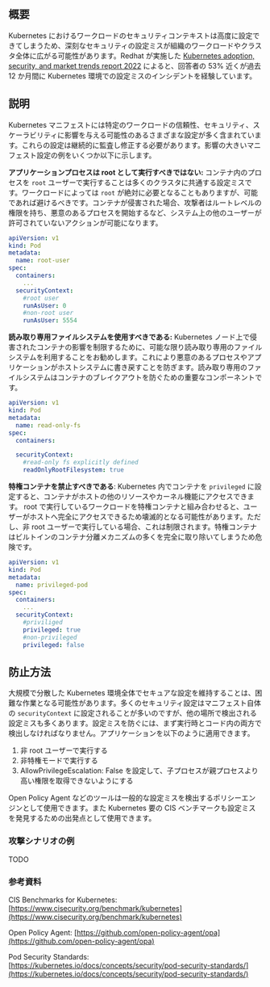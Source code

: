 ## 概要

Kubernetes におけるワークロードのセキュリティコンテキストは高度に設定できてしまうため、深刻なセキュリティの設定ミスが組織のワークロードやクラスタ全体に広がる可能性があります。Redhat が実施した [Kubernetes adoption, security, and market trends report 2022](https://www.redhat.com/en/resources/kubernetes-adoption-security-market-trends-overview) によると、回答者の 53% 近くが過去 12 か月間に Kubernetes 環境での設定ミスのインシデントを経験しています。

## 説明

Kubernetes マニフェストには特定のワークロードの信頼性、セキュリティ、スケーラビリティに影響を与える可能性のあるさまざまな設定が多く含まれています。これらの設定は継続的に監査し修正する必要があります。影響の大きいマニフェスト設定の例をいくつか以下に示します。

**アプリケーションプロセスは root として実行すべきではない:** コンテナ内のプロセスを `root` ユーザーで実行することは多くのクラスタに共通する設定ミスです。ワークロードによっては `root` が絶対に必要となることもありますが、可能であれば避けるべきです。コンテナが侵害された場合、攻撃者はルートレベルの権限を持ち、悪意のあるプロセスを開始するなど、システム上の他のユーザーが許可されていないアクションが可能になります。

```yaml
apiVersion: v1  
kind: Pod  
metadata:  
  name: root-user
spec:  
  containers:  
	...
  securityContext:  
    #root user
    runAsUser: 0
	#non-root user
	runAsUser: 5554
```

**読み取り専用ファイルシステムを使用すべきである:** Kubernetes ノード上で侵害されたコンテナの影響を制限するために、可能な限り読み取り専用のファイルシステムを利用することをお勧めします。これにより悪意のあるプロセスやアプリケーションがホストシステムに書き戻すことを防ぎます。読み取り専用のファイルシステムはコンテナのブレイクアウトを防ぐための重要なコンポーネントです。

```yaml
apiVersion: v1  
kind: Pod  
metadata:  
  name: read-only-fs
spec:  
  containers:  

  securityContext:  
	#read-only fs explicitly defined
    readOnlyRootFilesystem: true
```

**特権コンテナを禁止すべきである**: Kubernetes 内でコンテナを `privileged` に設定すると、コンテナがホストの他のリソースやカーネル機能にアクセスできます。 root で実行しているワークロードを特権コンテナと組み合わせると、ユーザーがホストへ完全にアクセスできるため壊滅的となる可能性があります。ただし、非 root ユーザーで実行している場合、これは制限されます。特権コンテナはビルトインのコンテナ分離メカニズムの多くを完全に取り除いてしまうため危険です。

```yaml
apiVersion: v1  
kind: Pod  
metadata:  
  name: privileged-pod
spec:  
  containers:  
	...
  securityContext:  
    #priviliged 
    privileged: true
	#non-privileged 
	privileged: false
```

## 防止方法

大規模で分散した Kubernetes 環境全体でセキュアな設定を維持することは、困難な作業となる可能性があります。多くのセキュリティ設定はマニフェスト自体の `securityContext` に設定されることが多いのですが、他の場所で検出される設定ミスも多くあります。設定ミスを防ぐには、まず実行時とコード内の両方で検出しなければなりません。アプリケーションを以下のように適用できます。

1. 非 root ユーザーで実行する
2. 非特権モードで実行する
3. AllowPrivilegeEscalation: False を設定して、子プロセスが親プロセスより高い権限を取得できないようにする

Open Policy Agent などのツールは一般的な設定ミスを検出するポリシーエンジンとして使用できます。また Kubernetes 要の CIS ベンチマークも設定ミスを発見するための出発点として使用できます。

### 攻撃シナリオの例

TODO

### 参考資料

CIS Benchmarks for Kubernetes: [https://www.cisecurity.org/benchmark/kubernetes](https://www.cisecurity.org/benchmark/kubernetes)

Open Policy Agent: [https://github.com/open-policy-agent/opa](https://github.com/open-policy-agent/opa)

Pod Security Standards: [https://kubernetes.io/docs/concepts/security/pod-security-standards/](https://kubernetes.io/docs/concepts/security/pod-security-standards/)
